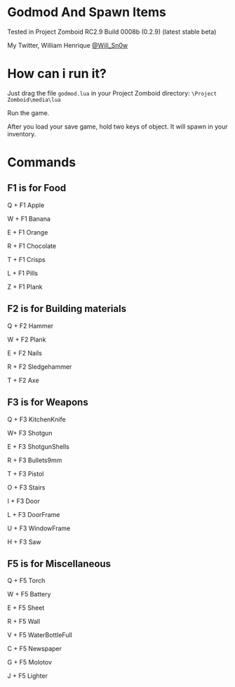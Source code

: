 Godmod And Spawn Items
=========
Tested in Project Zomboid RC2.9 Build 0008b (0.2.9) (latest stable beta)

My Twitter, William Henrique <a href="https://twitter.com/Will_Sn0w" target="_blank">@Will_Sn0w</a>

How can i run it?
====================

Just drag the file <code>godmod.lua</code> in your Project Zomboid directory: <code>\Project Zomboid\media\lua</code>

Run the game.

After you load your save game, hold two keys of object. It will spawn in your inventory.

Commands
========


 F1 is for Food
----------------


Q + F1 Apple

W + F1 Banana

E + F1 Orange

R + F1 Chocolate

T + F1 Crisps

L + F1 Pills

Z + F1 Plank



F2 is for Building materials
----------------------------

Q + F2 Hammer

W + F2 Plank

E + F2 Nails

R + F2 Sledgehammer

T + F2 Axe




F3 is for Weapons 
-----------------

Q + F3 KitchenKnife

W+ F3 Shotgun

E + F3 ShotgunShells

R + F3 Bullets9mm

T + F3 Pistol

O + F3 Stairs

I + F3 Door

L + F3 DoorFrame

U + F3 WindowFrame

H + F3 Saw




F5 is for Miscellaneous
-----------------------

Q + F5 Torch

W + F5 Battery

E + F5 Sheet

R + F5 Wall

V + F5 WaterBottleFull

C + F5 Newspaper

G + F5 Molotov

J + F5 Lighter
